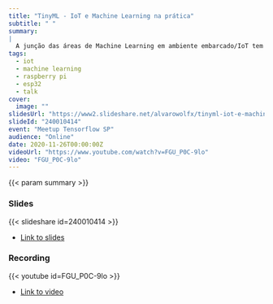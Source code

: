 ```yaml
---
title: "TinyML - IoT e Machine Learning na prática"
subtitle: " "
summary:
|
  A junção das áreas de Machine Learning em ambiente embarcado/IoT tem crescido bastante, sendo atualmente chamada de TinyML. Já temos modelos robustos e pequenos o suficientes para rodar até mesmo em micro controladores com 16kb de memória. Nessa palestra vou mostrar as diferentes formas de se trazer modelos de Machine Learning para ambiente embarcado usando o ecossistema do Tensorflow.
tags:
  - iot
  - machine learning
  - raspberry pi
  - esp32
  - talk
cover:
  image: ""
slidesUrl: "https://www2.slideshare.net/alvarowolfx/tinyml-iot-e-machine-learning"
slideId: "240010414"
event: "Meetup Tensorflow SP"
audience: "Online"
date: 2020-11-26T00:00:00Z
videoUrl: "https://www.youtube.com/watch?v=FGU_P0C-9lo"
video: "FGU_P0C-9lo"
---
```


<!-- truncate -->

{{< param summary >}}
### Slides
{{< slideshare id=240010414 >}}

- [Link to slides](https://www2.slideshare.net/alvarowolfx/tinyml-iot-e-machine-learning)
### Recording
{{< youtube id=FGU_P0C-9lo >}}
- [Link to video](https://www.youtube.com/watch?v=FGU_P0C-9lo)
